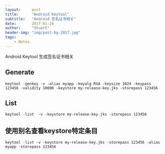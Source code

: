 ```yaml
---
layout:     post
title:      "Android Keytool"
subtitle:   "Android 签名证书相关"
date:       2017-01-16
author:     "Stuart"
header-img: "img/post-bg-2017.jpg"
tags:
    - Notes
---
```


Android Keytool 生成签名证书相关

## Generate

```
keytool -genkey -v -alias myapp -keyalg RSA -keysize 1024 -keypass 123456 -validity 10000 -keystore my-release-key.jks -storepass 123456
```

## List 

```
keytool -list  -v -keystore my-release-key.jks -storepass 123456
```

## 使用别名查看keystore特定条目

```
keytool -list -v -keystore my-release-key.jks -storepass 123456 -alias myapp -storepass 123456
```


